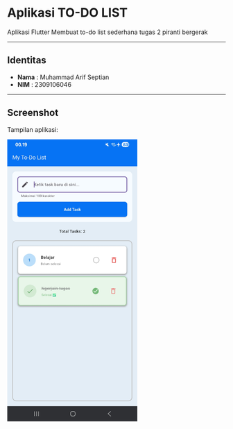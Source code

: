 # Aplikasi TO-DO LIST

Aplikasi Flutter Membuat to-do list sederhana tugas 2 piranti bergerak

---

## Identitas
- **Nama**  : Muhammad Arif Septian
- **NIM**   : 2309106046

---

## Screenshot
Tampilan aplikasi:

<img src="assets/ss_aplikasi.jpg" width="300"/>


